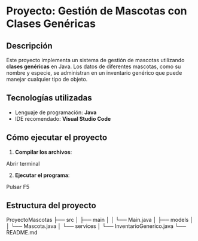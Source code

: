 # Proyecto: Gestión de Mascotas con Clases Genéricas

## Descripción

Este proyecto implementa un sistema de gestión de mascotas utilizando **clases genéricas** en Java. Los datos de diferentes mascotas, como su nombre y especie, se administran en un inventario genérico que puede manejar cualquier tipo de objeto.

## Tecnologías utilizadas
- Lenguaje de programación: **Java**
- IDE recomendado: **Visual Studio Code**

## Cómo ejecutar el proyecto
1. **Compilar los archivos**:

Abrir terminal

2. **Ejecutar el programa**:

Pulsar F5

## Estructura del proyecto
ProyectoMascotas
├── src
│   ├── main
│   │   └── Main.java
│   ├── models
│   │   └── Mascota.java
│   └── services
│       └── InventarioGenerico.java
└── README.md
